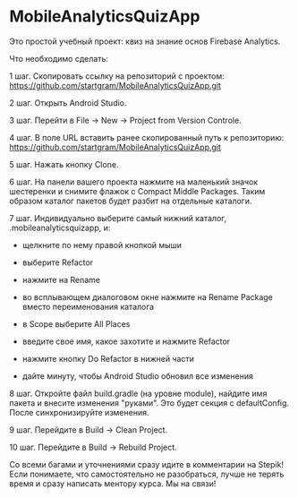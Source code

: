 # MobileAnalyticsQuizApp
Это простой учебный проект: квиз на знание основ Firebase Analytics.

Что необходимо сделать:

1 шаг. Скопировать ссылку на репозиторий с проектом: https://github.com/startgram/MobileAnalyticsQuizApp.git

2 шаг. Открыть Android Studio.

3 шаг. Перейти в File -> New -> Project from Version Controle.

4 шаг. В поле URL вставить ранее скопированный путь к репозиторию: https://github.com/startgram/MobileAnalyticsQuizApp.git

5 шаг. Нажать кнопку Clone.

6 шаг. На панели вашего проекта нажмите на маленький значок шестеренки и снимите флажок с Compact Middle Packages. Таким образом каталог пакетов будет разбит на отдельные каталоги.

7 шаг. Индивидуально выберите самый нижний каталог, .mobileanalyticsquizapp, и:

- щелкните по нему правой кнопкой мыши

- выберите Refactor

- нажмите на Rename

- во всплывающем диалоговом окне нажмите на Rename Package вместо переименования каталога

- в Scope выберите All Places

- введите свое имя, какое захотите и нажмите Refactor

- нажмите кнопку Do Refactor в нижней части

- дайте минуту, чтобы Android Studio обновил все изменения

8 шаг. Откройте файл build.gradle (на уровне module), найдите имя пакета и внесите изменения "руками". Это будет секция с defaultConfig. После синхронизируйте изменения.

9 шаг. Перейдите в Build -> Clean Project.

10 шаг. Перейдите в Build -> Rebuild Project.


Со всеми багами и уточнениями сразу идите в комментарии на Stepik! Если понимаете, что самостоятельно не разобраться, лучше не терять время и сразу написать ментору курса. Мы на связи!






